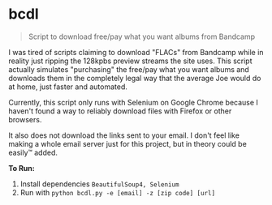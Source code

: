 # bcdl
> Script to download free/pay what you want albums from Bandcamp

I was tired of scripts claiming to download "FLACs" from Bandcamp while in reality just ripping the 128kpbs preview streams the site uses. This script actually simulates "purchasing" the free/pay what you want albums and downloads them in the completely legal way that the average Joe would do at home, just faster and automated.

Currently, this script only runs with Selenium on Google Chrome because I haven't found a way to reliably download files with Firefox or other browsers.

It also does not download the links sent to your email. I don't feel like making a whole email server just for this project, but in theory could be easily™️ added.

**To Run:**
1. Install dependencies `BeautifulSoup4, Selenium`
2. Run with `python bcdl.py -e [email] -z [zip code] [url]`
